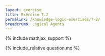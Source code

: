 ```yaml
---
layout: exercise
title: Exercise 7.2
permalink: /knowledge-logic-exercises/7-2/
breadcrumb: Logical Agents
---
```


{% include mathjax_support %}

<div><i class="arrow-up" data-chapter="knowledge-logic-exercises" data-exercise="ex_2" data-rating="0"></i></div>
{% include_relative question.md %}
